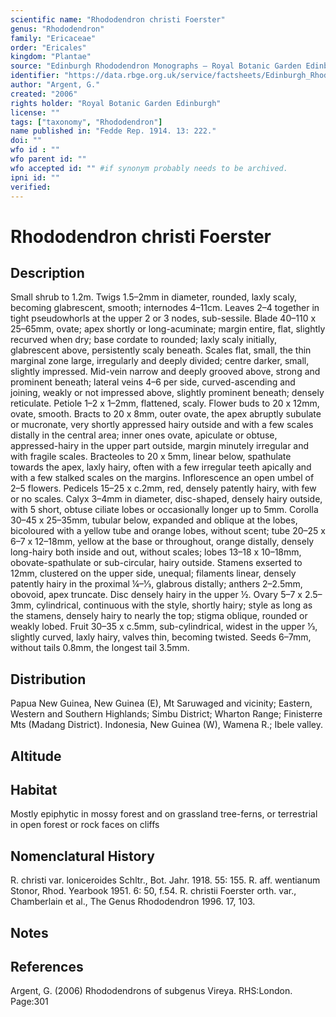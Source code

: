 ```yaml
---
scientific name: "Rhododendron christi Foerster"
genus: "Rhododendron"
family: "Ericaceae"
order: "Ericales"
kingdom: "Plantae"
source: "Edinburgh Rhododendron Monographs – Royal Botanic Garden Edinburgh"
identifier: "https://data.rbge.org.uk/service/factsheets/Edinburgh_Rhododendron_Monographs.xhtml"
author: "Argent, G."
created: "2006"
rights holder: "Royal Botanic Garden Edinburgh"
license: ""
tags: ["taxonomy", "Rhododendron"]
name published in: "Fedde Rep. 1914. 13: 222."
doi: ""
wfo id : ""
wfo parent id: ""
wfo accepted id: "" #if synonym probably needs to be archived.                      
ipni id: ""
verified:
---
```


                       

# Rhododendron christi Foerster

## Description
Small shrub to 1.2m. Twigs 1.5–2mm in diameter, rounded, laxly scaly, becoming glabrescent, smooth; internodes 4–11cm. Leaves 2–4 together in tight pseudo­whorls at the upper 2 or 3 nodes, sub-sessile. Blade 40–110 x 25–65mm, ovate; apex shortly or long-acuminate; margin entire, flat, slightly recurved when dry; base cord­ate to rounded; laxly scaly initially, glabrescent above, persistently scaly beneath. Scales flat, small, the thin marginal zone large, irregularly and deeply divided; centre darker, small, slightly impressed. Mid-vein narrow and deeply grooved above, strong and prominent beneath; lateral veins 4–6 per side, curved-ascending and joining, weakly or not impressed above, slightly prominent beneath; densely reticulate. Petiole 1–2 x 1–2mm, flattened, scaly. Flower buds to 20 x 12mm, ovate, smooth. Bracts to 20 x 8mm, outer ovate, the apex abruptly subulate or mucronate, very shortly appressed hairy outside and with a few scales distally in the central area; inner ones ovate, apiculate or obtuse, appressed-hairy in the upper part outside, margin minutely irregular and with fragile scales. Bracteoles to 20 x 5mm, linear below, spathulate towards the apex, laxly hairy, often with a few irregular teeth apically and with a few stalked scales on the margins. Inflorescence an open umbel of 2–5 flowers. Pedicels 15–25 x c.2mm, red, densely patently hairy, with few or no scales. Calyx 3–4mm in diameter, disc-shaped, densely hairy outside, with 5 short, obtuse ciliate lobes or occasionally longer up to 5mm. Corolla 30–45 x 25–35mm, tubular below, expanded and oblique at the lobes, bicoloured with a yellow tube and orange lobes, without scent; tube 20–25 x 6–7 x 12–18mm, yellow at the base or throughout, orange distally, densely long-hairy both inside and out, without scales; lobes 13–18 x 10–18mm, obovate-spathulate or sub-circular, hairy outside. Stamens exserted to 12mm, clustered on the upper side, unequal; filaments linear, densely patently hairy in the proximal ¼–1⁄3, glabrous distally; anthers 2–2.5mm, obovoid, apex truncate. Disc densely hairy in the upper ½. Ovary 5–7 x 2.5–3mm, cylindrical, continuous with the style, shortly hairy; style as long as the stamens, densely hairy to nearly the top; stigma oblique, rounded or weakly lobed. Fruit 30–35 x c.5mm, sub-cylindrical, widest in the upper 1⁄3, slightly curved, laxly hairy, valves thin, becoming twisted. Seeds 6–7mm, without tails 0.8mm, the longest tail 3.5mm.

## Distribution
Papua New Guinea, New Guinea (E), Mt Saruwaged and vicinity; Eastern, Western and Southern Highlands; Simbu District; Wharton Range; Finisterre Mts (Madang District). Indonesia, New Guinea (W), Wamena R.; Ibele valley.

## Altitude


## Habitat
Mostly epiphytic in mossy forest and on grassland tree-ferns, or terrestrial in open forest or rock faces on cliffs

## Nomenclatural History
R. christi var. loniceroides Schltr., Bot. Jahr. 1918. 55: 155. R. aff. wentianum Stonor, Rhod. Yearbook 1951. 6: 50, f.54. R. christii Foerster orth. var., Chamberlain et al., The Genus Rhododendron 1996. 17, 103.
                       
## Notes


## References

Argent, G. (2006) Rhododendrons of subgenus Vireya. RHS:London. Page:301
